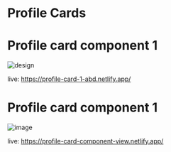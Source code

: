 # Profile Cards

# Profile card component 1

![design](https://user-images.githubusercontent.com/47420910/130873958-21828a1d-c70a-45bb-a9c3-089085a903ba.jpg)

live: https://profile-card-1-abd.netlify.app/

# Profile card component 1

![image](https://user-images.githubusercontent.com/47420910/132204027-9925a930-18a0-4678-b1a2-815138347ae2.png)

live: https://profile-card-component-view.netlify.app/


